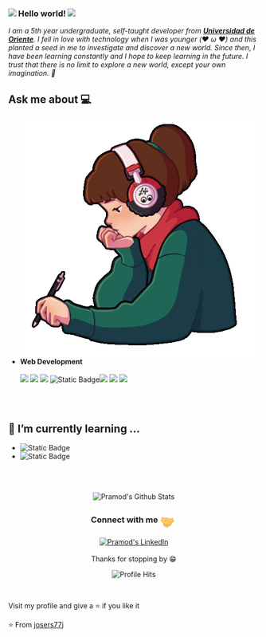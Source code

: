 ### <img src="https://github.com/josers77j/josers77j/assets/kamoji.gif" width="29px"> Hello world!&nbsp;<img src="https://github.com/josers77j/josers77j/assets/world.gif" width="24px">
<em>I am a 5th year undergraduate, self-taught developer from <a href=“https://www.univo.edu.sv/”><b>Universidad de Oriente</b></a>. I fell in love with technology when I was younger (❤️ ω ❤️) and this planted a seed in me to investigate and discover a new world. Since then, I have been learning constantly and I hope to keep learning in the future. I trust that there is no limit to explore a new world, except your own imagination. 🚀</em>
 <br/>
## Ask me about :computer: 

<img align="right" src="https://github.com/josers77j/josers77j/blob/main/assets/study.gif"/>

- **Web Development**
	<br/><br/>
  <img src="https://img.shields.io/badge/javascript%20-%23323330.svg?&style=for-the-badge&logo=javascript&logoColor=%23F7DF1E">   <img src="https://img.shields.io/badge/html5%20-%23E34F26.svg?&style=for-the-badge&logo=html5&logoColor=white">   <img src="https://img.shields.io/badge/css3%20-%231572B6.svg?&style=for-the-badge&logo=css3&logoColor=white">  <img alt="Static Badge" src="https://img.shields.io/badge/PHP-%23777BB4?style=for-the-badge&logo=php&logoColor=white&cacheSeconds=30000"><img src="https://img.shields.io/badge/bootstrap%20-%23563D7C.svg?&style=for-the-badge&logo=bootstrap&logoColor=white">   <img src="https://img.shields.io/badge/git%20-%23F05033.svg?&style=for-the-badge&logo=git&logoColor=white"/>   <img src="http://img.shields.io/badge/-VS%20Code-000000?style=for-the-badge&logo=Visual-studio-code&logoColor=blue">

<br/><br/>

## 🌱 I’m currently learning ...
- <img alt="Static Badge" src="https://img.shields.io/badge/Laravel-%23FF2D20?style=for-the-badge&logo=laravel&logoColor=white&cacheSeconds=30000">
- <img alt="Static Badge" src="https://img.shields.io/badge/next.JS-%23000?style=for-the-badge&logo=nextdotjs&logoColor=white&cacheSeconds=30000">

<br/>
  <br/>




<p align="center">
<img align="center" src="https://github-readme-stats.vercel.app/api?username=josers77j&show_icons=true&theme=tokyonight" alt="Pramod's Github Stats">
</p>  

<div align="center">
  <h3 align="center">Connect with me<img align="center" src="https://github.com/josers77j/josers77j/blob/main/assets/handshake.gif" height="33px" /></h3> 
</div>
<p align="center">
 <a href="https://www.linkedin.com/in/jose-trejo-3a4337169/" target="blank">
  <img align="center" alt="Pramod's LinkedIn" width="30px" src="https://www.vectorlogo.zone/logos/linkedin/linkedin-icon.svg" /> 
 </a>

  <br/>
  <br/>
  Thanks for stopping by 😁<br/>
</p>
<p align="center"><img alt="Profile Hits" src="https://hits.seeyoufarm.com/api/count/incr/badge.svg?url=https%3A%2F%2Fgithub.com%2Frajput2107%2F" /></p>

<br/>
<p>
Visit my profile and give a ⭐️ if you like it</p>

⭐️ From [josers77j](https://github.com/josers77j)
